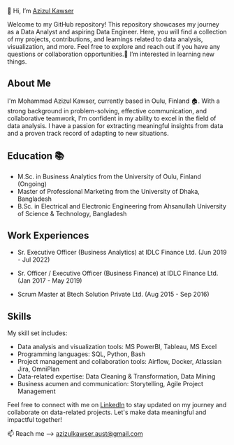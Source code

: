 👋 Hi, I’m 	[Azizul Kawser](https://www.linkedin.com/in/azizulkawser/)

Welcome to my GitHub repository! This repository showcases my journey as a Data Analyst and aspiring Data Engineer. Here, you will find a collection of my projects, contributions, and learnings related to data analysis, visualization, and more. Feel free to explore and reach out if you have any questions or collaboration opportunities.👀 I’m interested in learning new things.

## About Me
I'm Mohammad Azizul Kawser, currently based in Oulu, Finland 🏠. With a strong background in problem-solving, effective communication, and collaborative teamwork, I'm confident in my ability to excel in the field of data analysis. I have a passion for extracting meaningful insights from data and a proven track record of adapting to new situations.

## Education 📚
- M.Sc. in Business Analytics from the University of Oulu, Finland (Ongoing) 
- Master of Professional Marketing from the University of Dhaka, Bangladesh
- B.Sc. in Electrical and Electronic Engineering from Ahsanullah University of Science & Technology, Bangladesh

## Work Experiences
- Sr. Executive Officer (Business Analytics) at IDLC Finance Ltd. (Jun 2019 - Jul 2022)

- Sr. Officer / Executive Officer (Business Finance) at IDLC Finance Ltd. (Jan 2017 - May 2019)

- Scrum Master at Btech Solution Private Ltd. (Aug 2015 - Sep 2016)


## Skills
My skill set includes:
- Data analysis and visualization tools: MS PowerBI, Tableau, MS Excel
- Programming languages: SQL, Python, Bash
- Project management and collaboration tools: Airflow, Docker, Atlassian Jira, OmniPlan
- Data-related expertise: Data Cleaning & Transformation, Data Mining
- Business acumen and communication: Storytelling, Agile Project Management

Feel free to connect with me on [LinkedIn](https://www.linkedin.com/in/azizulkawser/) to stay updated on my journey and collaborate on data-related projects. Let's make data meaningful and impactful together!

📫 Reach me --> azizulkawser.aust@gmail.com
